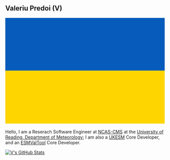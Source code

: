 ## Valeriu Predoi (V)

![**Standing with Ukraine**](https://github.com/valeriupredoi/valeriupredoi/blob/main/ukraine.png)

Hello, I am a Reserach Software Engineer at [NCAS-CMS](https://ncas.ac.uk/our-services/computer-modelling-and-data/computational-modelling-services/) at the [University of Reading, Department of Meteorology](https://www.reading.ac.uk/met/); I am also a [UKESM](https://ukesm.ac.uk/) Core Developer, and an [ESMValTool](https://github.com/ESMValGroup/ESMValTool) Core Developer.

[![V's GitHub Stats](https://github-readme-stats.vercel.app/api/?username=valeriupredoi&count_private=true&theme=tokyonight&showicons=true)]()

<!--
[![V's GitHub Language Stats](https://github-readme-stats.vercel.app/api/top-langs/?username=valeriupredoi&langs_count=5&theme=tokyonight)]()

**valeriupredoi/valeriupredoi** is a ✨ _special_ ✨ repository because its `README.md` (this file) appears on your GitHub profile.

Here are some ideas to get you started:

- 🔭 I’m currently working on ...
- 🌱 I’m currently learning ...
- 👯 I’m looking to collaborate on ...
- 🤔 I’m looking for help with ...
- 💬 Ask me about ...
- 📫 How to reach me: ...
- 😄 Pronouns: ...
- ⚡ Fun fact: ...
-->
